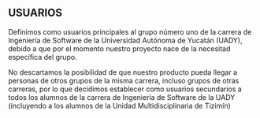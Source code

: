 ## USUARIOS
Definimos como usuarios principales al grupo número uno de la carrera de Ingeniería de Software de la Universidad Autónoma de Yucatán (UADY), debido a que por el momento nuestro proyecto nace de la necesitad específica del grupo. 

No descartamos la posibilidad de que nuestro producto pueda llegar a personas de otros grupos de la misma carrera, incluso grupos de otras carreras, por lo que decidimos establecer como usuarios secundarios a todos los alumnos de la carrera de Ingeniería de Software de la UADY (incluyendo a los alumnos de la Unidad Multidisciplinaria de Tizimín) 
